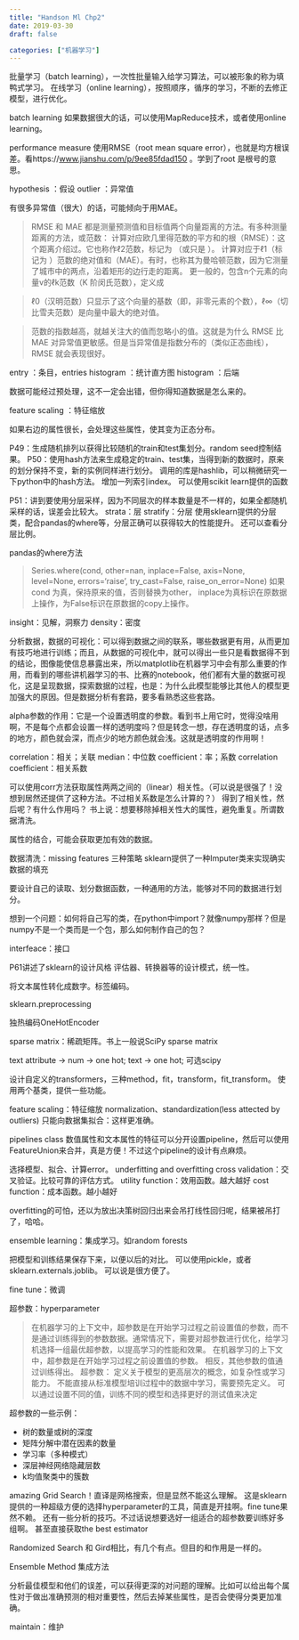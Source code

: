 ```yaml
---
title: "Handson Ml Chp2"
date: 2019-03-30
draft: false

categories: ["机器学习"]
---
```



批量学习（batch learning），一次性批量输入给学习算法，可以被形象的称为填鸭式学习。
在线学习（online learning），按照顺序，循序的学习，不断的去修正模型，进行优化。

batch learning 如果数据很大的话，可以使用MapReduce技术，或者使用online learning。

performance measure 使用RMSE（root mean square error），也就是均方根误差。看https://www.jianshu.com/p/9ee85fdad150 。学到了root 是根号的意思。

hypothesis ：假设
outlier ：异常值

有很多异常值（很大）的话，可能倾向于用MAE。

> RMSE 和 MAE 都是测量预测值和目标值两个向量距离的方法。有多种测量距离的方法，或范数：
计算对应欧几里得范数的平方和的根（RMSE）：这个距离介绍过。它也称作ℓ2范数，标记为 （或只是 ）。
计算对应于ℓ1（标记为 ）范数的绝对值和（MAE）。有时，也称其为曼哈顿范数，因为它测量了城市中的两点，沿着矩形的边行走的距离。
更一般的，包含n个元素的向量v的ℓk范数（K 阶闵氏范数），定义成

> ℓ0（汉明范数）只显示了这个向量的基数（即，非零元素的个数），ℓ∞（切比雪夫范数）是向量中最大的绝对值。

> 范数的指数越高，就越关注大的值而忽略小的值。这就是为什么 RMSE 比 MAE 对异常值更敏感。但是当异常值是指数分布的（类似正态曲线），RMSE 就会表现很好。

entry ：条目，entries
histogram ：统计直方图
histogram ：后端

数据可能经过预处理，这不一定会出错，但你得知道数据是怎么来的。

feature scaling ：特征缩放

如果右边的属性很长，会处理这些属性，使其变为正态分布。 

P49：生成随机排列以获得比较随机的train和test集划分。random seed控制结果。
P50：使用hash方法来生成稳定的train、test集，当得到新的数据时，原来的划分保持不变，新的实例同样进行划分。
调用的库是hashlib，可以稍微研究一下python中的hash方法。
增加一列索引index。
可以使用scikit learn提供的函数

P51：讲到要使用分层采样，因为不同层次的样本数量是不一样的，如果全都随机采样的话，误差会比较大。
strata：层
stratify：分层
使用sklearn提供的分层类，配合pandas的where等，分层正确可以获得较大的性能提升。
还可以查看分层比例。

pandas的where方法
> Series.where(cond, other=nan, inplace=False, axis=None, level=None, errors=‘raise’, try_cast=False, raise_on_error=None)
如果 cond 为真，保持原来的值，否则替换为other， inplace为真标识在原数据上操作，为False标识在原数据的copy上操作。

insight：见解，洞察力
density：密度

分析数据，数据的可视化：可以得到数据之间的联系，哪些数据更有用，从而更加有技巧地进行训练；而且，从数据的可视化中，就可以得出一些只是看数据得不到的结论，图像能使信息暴露出来，所以matplotlib在机器学习中会有那么重要的作用，而看到的哪些讲机器学习的书、比赛的notebook，他们都有大量的数据可视化，这是呈现数据，探索数据的过程，也是：为什么此模型能够比其他人的模型更加强大的原因。但是数据分析有套路，要多看熟悉这些套路。

alpha参数的作用：它是一个设置透明度的参数。看到书上用它时，觉得没啥用啊，不是每个点都会设置一样的透明度吗？但是转念一想，存在透明度的话，点多的地方，颜色就会深，而点少的地方颜色就会浅。这就是透明度的作用啊！

correlation：相关；关联
median：中位数
coefficient：率；系数
correlation coefficient：相关系数

可以使用corr方法获取属性两两之间的（linear）相关性。（可以说是很强了！没想到居然还提供了这种方法。不过相关系数是怎么计算的？）
得到了相关性，然后呢？有什么作用吗？
书上说：想要移除掉相关性大的属性，避免重复。所谓数据清洗。

属性的结合，可能会获取更加有效的数据。

数据清洗：missing features
三种策略
sklearn提供了一种Imputer类来实现确实数据的填充

要设计自己的读取、划分数据函数，一种通用的方法，能够对不同的数据进行划分。

想到一个问题：如何将自己写的类，在python中import？就像numpy那样？但是numpy不是一个类而是一个包，那么如何制作自己的包？

interfeace：接口

P61讲述了sklearn的设计风格
评估器、转换器等的设计模式，统一性。

将文本属性转化成数字。标签编码。

sklearn.preprocessing 

独热编码OneHotEncoder

sparse matrix：稀疏矩阵。书上一般说SciPy sparse matrix

text attribute -> num -> one hot; text -> one hot; 可选scipy

设计自定义的transformers，三种method，fit，transform，fit_transform。
使用两个基类，提供一些功能。

feature scaling：特征缩放
normalization、standardization(less attected by outliers)
只能向数据集拟合：这样更准确。

pipelines class
数值属性和文本属性的特征可以分开设置pipeline，然后可以使用FeatureUnion来合并，真是方便！不过这个pipeline的设计有点麻烦。

选择模型、拟合、计算error。
underfitting and overfitting
cross validation：交叉验证。比较可靠的评估方式。
utility function：效用函数。越大越好 
cost function：成本函数。越小越好

overfitting的可怕，还以为放出决策树回归出来会吊打线性回归呢，结果被吊打了，哈哈。

ensemble learning：集成学习。如random forests

把模型和训练结果保存下来，以便以后的对比。
可以使用pickle，或者sklearn.externals.joblib。
可以说是很方便了。

fine tune：微调

超参数：hyperparameter
> 在机器学习的上下文中，超参数是在开始学习过程之前设置值的参数，而不是通过训练得到的参数数据。通常情况下，需要对超参数进行优化，给学习机选择一组最优超参数，以提高学习的性能和效果。
在机器学习的上下文中，超参数是在开始学习过程之前设置值的参数。 相反，其他参数的值通过训练得出。
超参数：
定义关于模型的更高层次的概念，如复杂性或学习能力。
不能直接从标准模型培训过程中的数据中学习，需要预先定义。
可以通过设置不同的值，训练不同的模型和选择更好的测试值来决定

超参数的一些示例：
* 树的数量或树的深度
* 矩阵分解中潜在因素的数量
* 学习率（多种模式）
* 深层神经网络隐藏层数
* k均值聚类中的簇数

amazing Grid Search！直译是网格搜索，但是显然不能这么理解。
这是sklearn提供的一种超级方便的选择hyperparameter的工具，简直是开挂啊。fine tune果然不赖。
还有一些分析的技巧。不过话说想要选好一组适合的超参数要训练好多组啊。
甚至直接获取the best estimator

Randomized Search 和 Gird相比，有几个有点。但目的和作用是一样的。

Ensemble Method 集成方法

分析最佳模型和他们的误差，可以获得更深的对问题的理解。比如可以给出每个属性对于做出准确预测的相对重要性，然后去掉某些属性，是否会使得分类更加准确。

maintain：维护